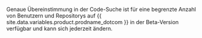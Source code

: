 Genaue Übereinstimmung in der Code-Suche ist für eine begrenzte Anzahl von Benutzern und Repositorys auf {{ site.data.variables.product.prodname_dotcom }} in der Beta-Version verfügbar und kann sich jederzeit ändern.

